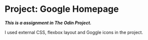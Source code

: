 # Project: Google Homepage 

*__This is a assignment in The Odin Project.__*

I used external CSS, flexbox layout and Goggle icons in the project.
